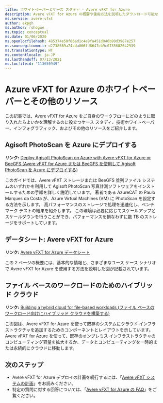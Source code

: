 ```yaml
---
title: ホワイトペーパーとケース スタディ - Avere vFXT for Azure
description: Avere vFXT for Azure の概要や使用方法を説明したダウンロード可能なホワイトペーパー、ケース スタディ、およびその他の記事へのリンクです。
ms.service: avere-vfxt
author: ekpgh
ms.author: rohogue
ms.topic: conceptual
ms.date: 01/06/2020
ms.openlocfilehash: 485374e50f86ad1c4e9fa451d046b99d3987e257
ms.sourcegitcommit: d2738669a74cda866fd8647cb9c0735602642939
ms.translationtype: HT
ms.contentlocale: ja-JP
ms.lasthandoff: 07/13/2021
ms.locfileid: "113650949"
---
```

# <a name="azure-vfxt-for-azure-whitepapers-and-other-resources"></a>Azure vFXT for Azure のホワイトペーパーとその他のリソース

この記事では、Avere vFXT for Azure をご自身のワークフローにどのように取り入れたらよいかを理解するのに役立つケース スタディ、技術ホワイトペーパー、インフォグラフィック、およびその他のリソースをご紹介します。

## <a name="deploy-agisoft-photoscan-on-azure"></a>Agisoft PhotoScan を Azure にデプロイする

**リンク:** [Deploy Agisoft PhotoScan on Azure with Avere vFXT for Azure or BeeGFS (Avere vFXT for Azure または BeeGFS を使用して Agisoft PhotoScan を Azure にデプロイする)](https://azure.microsoft.com/mediahandler/files/resourcefiles/deploy-agisoft-photoscan-on-azure-with-azere-vfxt-for-azure-or-beegfs/AgiSoft%20PhotoScan%20on%20Azure%20using%20Avere%20vFXT%20or%20BeeGFS.pdf)

このガイドでは、Avere vFXT ストレージまたは BeeGFS 並列ファイル システムのいずれかを利用して Agisoft PhotoScan 写真計測ソフトウェアをインストールするための手順を詳しく説明しています。 著者である AzureCAT の Paulo Marques da Costa が、Azure Virtual Machines (VM) に PhotoScan を設定する方法を示します。 高パフォーマンスのストレージで処理を迅速化し、ベンチマーク テストの結果を紹介します。 この環境は必要に応じてスケールアップとスケールダウンを行うことができ、パフォーマンスを損なわずに数 TB のストレージをサポートしています。

## <a name="datasheet-avere-vfxt-for-azure"></a>データシート: Avere vFXT for Azure

**リンク:** [Avere vFXT for Azure データシート](https://azure.microsoft.com/resources/avere-vfxt-for-azure-data-sheet/)

この 2 ページの概要には、基本的な情報と、さまざまなユース ケース シナリオで Avere vFXT for Azure を使用する方法を説明した図が記載されています。

## <a name="hybrid-cloud-for-file-based-workloads"></a>ファイル ベースのワークロードのためのハイブリッド クラウド

**リンク:** [Building a hybrid cloud for file-based workloads (ファイル ベースのワークロード向けにハイブリッド クラウドを構築する)](https://azure.microsoft.com/resources/building-a-hybrid-cloud-for-file-based-hpc-workloads/)

この図は、Avere vFXT for Azure を使って既存のシステムにクラウド インフラストラクチャを追加するためのコンポーネントとレイアウトを示しています。 Avere vFXT for Azure を使って、既存のオンプレミス インフラストラクチャのコンピューティング容量を拡大するか、データとコンピューティングを一時的または永続的にクラウドに移動します。

## <a name="next-steps"></a>次のステップ

* Avere vFXT for Azure デプロイの計画を続行するには、「[Avere vFXT システムの計画](avere-vfxt-deploy-plan.md)」をお読みください。
* 特定の質問に対する回答については、「[Avere vFXT for Azure の FAQ](avere-vfxt-faq.yml)」をご覧ください。
